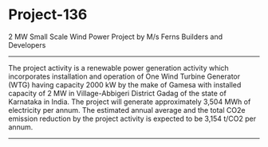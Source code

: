 # Project-136
2 MW Small Scale Wind Power Project by M/s Ferns Builders and Developers
_______________
The project activity is a renewable power generation activity which incorporates installation and operation of One Wind Turbine Generator (WTG) having capacity 2000 kW by the make of Gamesa with installed capacity of 2 MW in Village-Abbigeri District Gadag of the state of Karnataka in India. The project will generate approximately 3,504 MWh of electricity per annum. The estimated annual average and the total CO2e emission reduction by the project activity is expected to be 3,154 t/CO2 per annum.
_____________________
